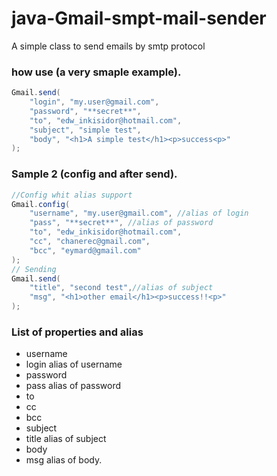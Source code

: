 # java-Gmail-smpt-mail-sender
A simple class to send emails by smtp protocol

### how use (a very smaple example).
```java
Gmail.send(
	"login", "my.user@gmail.com",
	"password", "**secret**",
	"to", "edw_inkisidor@hotmail.com",
	"subject", "simple test",
	"body", "<h1>A simple test</h1><p>success<p>"
);
```

### Sample 2 (config and after send).
```java
//Config whit alias support
Gmail.config(
	"username", "my.user@gmail.com", //alias of login
	"pass", "**secret**", //alias of password
	"to", "edw_inkisidor@hotmail.com",
	"cc", "chanerec@gmail.com",
	"bcc", "eymard@gmail.com"
);
// Sending
Gmail.send(
	"title", "second test",//alias of subject
	"msg", "<h1>other email</h1><p>success!!<p>"
);
```
### List of properties and alias
- username
- login alias of username
- password
- pass alias of password
- to
- cc
- bcc
- subject
- title alias of subject
- body
- msg alias of body.
